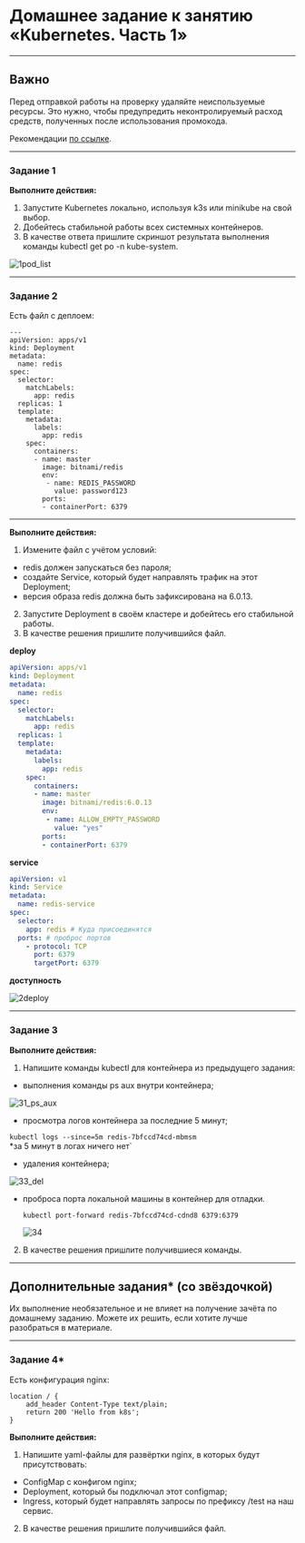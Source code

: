 # Домашнее задание к занятию «Kubernetes. Часть 1»

------ 

## Важно

Перед отправкой работы на проверку удаляйте неиспользуемые ресурсы. Это нужно, чтобы предупредить неконтролируемый расход средств, полученных после использования промокода.

Рекомендации [по ссылке](https://github.com/netology-code/sdvps-homeworks/tree/main/recommend).

---

### Задание 1

**Выполните действия:**

1. Запустите Kubernetes локально, используя k3s или minikube на свой выбор.
1. Добейтесь стабильной работы всех системных контейнеров.
2. В качестве ответа пришлите скриншот результата выполнения команды kubectl get po -n kube-system.

![1pod_list](https://github.com/vakhtanov/netology_devops_zero_DZ/assets/26109918/6e9330cc-8e82-48a8-88fd-347ff34b77f3)
   

------
### Задание 2


Есть файл с деплоем:

```
---
apiVersion: apps/v1
kind: Deployment
metadata:
  name: redis
spec:
  selector:
    matchLabels:
      app: redis
  replicas: 1
  template:
    metadata:
      labels:
        app: redis
    spec:
      containers:
      - name: master
        image: bitnami/redis
        env:
         - name: REDIS_PASSWORD
           value: password123
        ports:
        - containerPort: 6379
```

------
**Выполните действия:**

1. Измените файл с учётом условий:

 * redis должен запускаться без пароля;
 * создайте Service, который будет направлять трафик на этот Deployment;
 * версия образа redis должна быть зафиксирована на 6.0.13.

2. Запустите Deployment в своём кластере и добейтесь его стабильной работы.
3. В качестве решения пришлите получившийся файл.

**deploy**
```yml
apiVersion: apps/v1
kind: Deployment
metadata:
  name: redis
spec:
  selector:
    matchLabels:
      app: redis
  replicas: 1
  template:
    metadata:
      labels:
        app: redis
    spec:
      containers:
      - name: master
        image: bitnami/redis:6.0.13
        env:
         - name: ALLOW_EMPTY_PASSWORD
           value: "yes"
        ports:
        - containerPort: 6379
```

**service**
```yml
apiVersion: v1
kind: Service
metadata:
  name: redis-service
spec:
  selector:
    app: redis # Куда присоединятся
  ports: # проброс портов
    - protocol: TCP
      port: 6379
      targetPort: 6379
```

**доступность**

![2deploy](https://github.com/vakhtanov/netology_devops_zero_DZ/assets/26109918/f682f10a-3a80-4d30-bcef-b22b45c5ae04)

------
### Задание 3

**Выполните действия:**

1. Напишите команды kubectl для контейнера из предыдущего задания:

 - выполнения команды ps aux внутри контейнера;

![31_ps_aux](https://github.com/vakhtanov/netology_devops_zero_DZ/assets/26109918/efc880d2-e5e1-4fbd-a36b-40b64ba34b0f)
   
 - просмотра логов контейнера за последние 5 минут;

`kubectl logs --since=5m redis-7bfccd74cd-mbmsm`\
*за 5 минут в логах ничего нет`
   
 - удаления контейнера;

![33_del](https://github.com/vakhtanov/netology_devops_zero_DZ/assets/26109918/527829bc-8fc0-4f2d-90ee-20312b434f1e)
   
 - проброса порта локальной машины в контейнер для отладки.

   `kubectl port-forward redis-7bfccd74cd-cdnd8 6379:6379`

   ![34](https://github.com/vakhtanov/netology_devops_zero_DZ/assets/26109918/ba95afae-67ae-437a-808c-f308b15dbfb5)


2. В качестве решения пришлите получившиеся команды.

------
## Дополнительные задания* (со звёздочкой)

Их выполнение необязательное и не влияет на получение зачёта по домашнему заданию. Можете их решить, если хотите лучше разобраться в материале.

---

### Задание 4*

Есть конфигурация nginx:

```
location / {
    add_header Content-Type text/plain;
    return 200 'Hello from k8s';
}
```

**Выполните действия:**

1. Напишите yaml-файлы для развёртки nginx, в которых будут присутствовать:

 - ConfigMap с конфигом nginx;
 - Deployment, который бы подключал этот configmap;
 - Ingress, который будет направлять запросы по префиксу /test на наш сервис.

2. В качестве решения пришлите получившийся файл.
